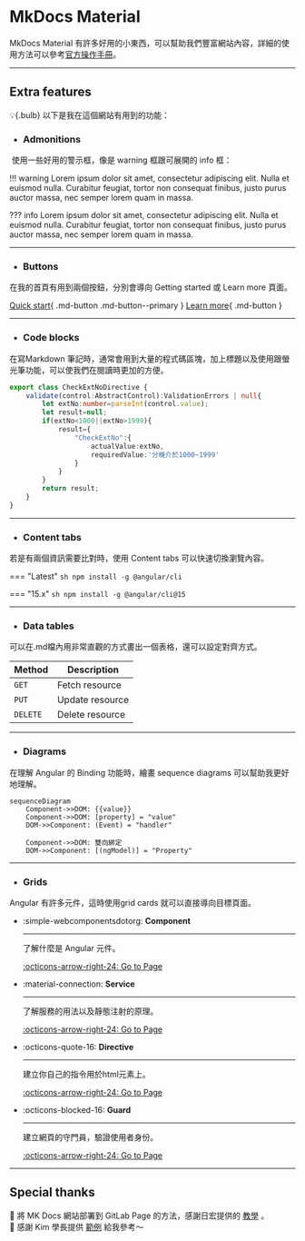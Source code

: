 

# MkDocs Material

MkDocs Material 有許多好用的小東西，可以幫助我們豐富網站內容，詳細的使用方法可以參考[官方操作手冊](https://squidfunk.github.io/mkdocs-material/)。

 ---

## Extra features

:bulb:{.bulb} 以下是我在這個網站有用到的功能：

- ### Admonitions

 使用一些好用的警示框，像是 warning 框跟可展開的 info 框：

!!! warning 
    Lorem ipsum dolor sit amet, consectetur adipiscing elit. Nulla et
    euismod nulla. Curabitur feugiat, tortor non consequat finibus, justo
    purus auctor massa, nec semper lorem quam in massa.

??? info
    Lorem ipsum dolor sit amet, consectetur adipiscing elit. Nulla et euismod
    nulla. Curabitur feugiat, tortor non consequat finibus, justo purus auctor
    massa, nec semper lorem quam in massa.

---

- ### Buttons

在我的首頁有用到兩個按鈕，分別會導向 Getting started 或 Learn more 頁面。

[Quick start](../getting-started.md){ .md-button .md-button--primary } [Learn more](#){ .md-button }

---

- ### Code blocks 

在寫Markdown 筆記時，通常會用到大量的程式碼區塊，加上標題以及使用跟螢光筆功能，可以使我們在閱讀時更加的方便。

```ts title="check-ext-no.directive.ts" hl_lines="2 6-10"
export class CheckExtNoDirective {
    validate(control:AbstractControl):ValidationErrors | null{
        let extNo:number=parseInt(control.value);
        let result=null;
        if(extNo<1000||extNo>1999){
            result={
                "CheckExtNo":{
                    actualValue:extNo,
                    requiredValue:'分機介於1000~1999'
                }
            }
        }
        return result;
    }
}
```

---

- ### Content tabs

若是有兩個資訊需要比對時，使用 Content tabs 可以快速切換瀏覽內容。

=== "Latest"
    ``` sh
    npm install -g @angular/cli
    ```

=== "15.x"
    ``` sh
    npm install -g @angular/cli@15
    ```

---

- ### Data tables

可以在.md檔內用非常直觀的方式畫出一個表格，還可以設定對齊方式。

| Method      | Description      |
| ----------- | ---------------- |
| `GET`       |  Fetch resource  |
| `PUT`       |  Update resource |
| `DELETE`    |  Delete resource |

---

- ### Diagrams

在理解 Angular 的 Binding 功能時，繪畫 sequence diagrams 可以幫助我更好地理解。

``` mermaid
sequenceDiagram
    Component->>DOM: {{value}}
    Component->>DOM: [property] = "value"
    DOM->>Component: (Event) = "handler"
    
    Component->>DOM: 雙向綁定
    DOM->>Component: [(ngModel)] = "Property"
```


---

- ### Grids

Angular 有許多元件，這時使用grid cards 就可以直接導向目標頁面。


<div class="grid cards" markdown>

-   :simple-webcomponentsdotorg: __Component__

    ---

    了解什麼是 Angular 元件。

    [:octicons-arrow-right-24: Go to Page](../component/component.md)

-   :material-connection: __Service__

    ---

    了解服務的用法以及靜態注射的原理。

    [:octicons-arrow-right-24: Go to Page](../service/di.md)

-   :octicons-quote-16: __Directive__

    ---

    建立你自己的指令用於html元素上。

    [:octicons-arrow-right-24: Go to Page](../directive/directive.md)

-   :octicons-blocked-16: __Guard__

    ---

    建立網頁的守門員，驗證使用者身份。

    [:octicons-arrow-right-24: Go to Page](#)

</div>

---

## Special thanks

:rose: 將 MK Docs 網站部署到 GitLab Page 的方法，感謝日宏提供的 [教學](https://test-zoxul-25825563df0f22bc52a20ee5150919645dc3ef0f19709d858ccf.gitlab.io/git/) 。  
:sunflower: 感謝 Kim 學長提供 [範例](https://week-1-markdown-vian1113-988613423c571b6e909372a4c42f9b2b41b308.gitlab.io/) 給我參考～